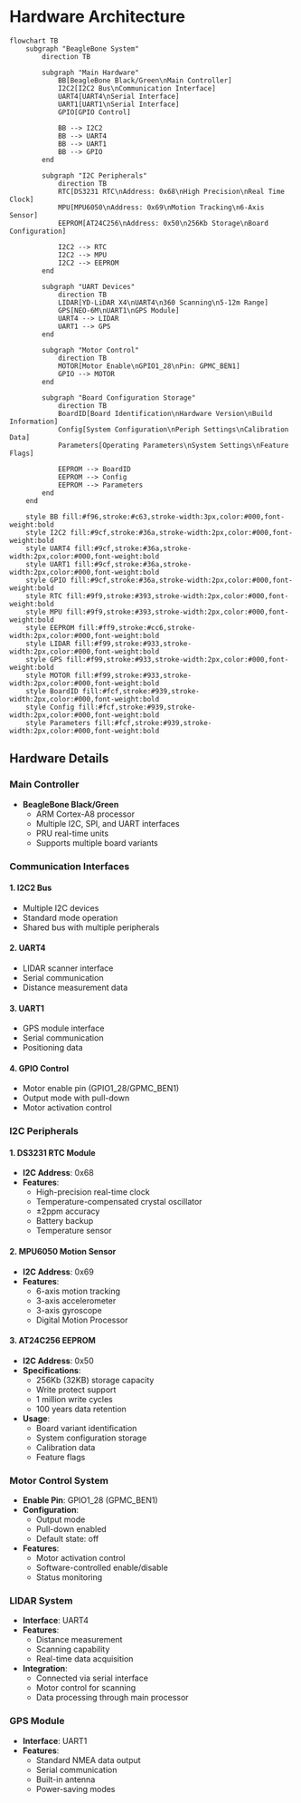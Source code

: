 # Hardware Architecture

```mermaid
flowchart TB
    subgraph "BeagleBone System"
        direction TB
        
        subgraph "Main Hardware"
            BB[BeagleBone Black/Green\nMain Controller]
            I2C2[I2C2 Bus\nCommunication Interface]
            UART4[UART4\nSerial Interface]
            UART1[UART1\nSerial Interface]
            GPIO[GPIO Control]
            
            BB --> I2C2
            BB --> UART4
            BB --> UART1
            BB --> GPIO
        end
        
        subgraph "I2C Peripherals"
            direction TB
            RTC[DS3231 RTC\nAddress: 0x68\nHigh Precision\nReal Time Clock]
            MPU[MPU6050\nAddress: 0x69\nMotion Tracking\n6-Axis Sensor]
            EEPROM[AT24C256\nAddress: 0x50\n256Kb Storage\nBoard Configuration]
            
            I2C2 --> RTC
            I2C2 --> MPU
            I2C2 --> EEPROM
        end

        subgraph "UART Devices"
            direction TB
            LIDAR[YD-LiDAR X4\nUART4\n360 Scanning\n5-12m Range]
            GPS[NEO-6M\nUART1\nGPS Module]
            UART4 --> LIDAR
            UART1 --> GPS
        end

        subgraph "Motor Control"
            direction TB
            MOTOR[Motor Enable\nGPIO1_28\nPin: GPMC_BEN1]
            GPIO --> MOTOR
        end
        
        subgraph "Board Configuration Storage"
            direction TB
            BoardID[Board Identification\nHardware Version\nBuild Information]
            Config[System Configuration\nPeriph Settings\nCalibration Data]
            Parameters[Operating Parameters\nSystem Settings\nFeature Flags]
            
            EEPROM --> BoardID
            EEPROM --> Config
            EEPROM --> Parameters
        end
    end
    
    style BB fill:#f96,stroke:#c63,stroke-width:3px,color:#000,font-weight:bold
    style I2C2 fill:#9cf,stroke:#36a,stroke-width:2px,color:#000,font-weight:bold
    style UART4 fill:#9cf,stroke:#36a,stroke-width:2px,color:#000,font-weight:bold
    style UART1 fill:#9cf,stroke:#36a,stroke-width:2px,color:#000,font-weight:bold
    style GPIO fill:#9cf,stroke:#36a,stroke-width:2px,color:#000,font-weight:bold
    style RTC fill:#9f9,stroke:#393,stroke-width:2px,color:#000,font-weight:bold
    style MPU fill:#9f9,stroke:#393,stroke-width:2px,color:#000,font-weight:bold
    style EEPROM fill:#ff9,stroke:#cc6,stroke-width:2px,color:#000,font-weight:bold
    style LIDAR fill:#f99,stroke:#933,stroke-width:2px,color:#000,font-weight:bold
    style GPS fill:#f99,stroke:#933,stroke-width:2px,color:#000,font-weight:bold
    style MOTOR fill:#f99,stroke:#933,stroke-width:2px,color:#000,font-weight:bold
    style BoardID fill:#fcf,stroke:#939,stroke-width:2px,color:#000,font-weight:bold
    style Config fill:#fcf,stroke:#939,stroke-width:2px,color:#000,font-weight:bold
    style Parameters fill:#fcf,stroke:#939,stroke-width:2px,color:#000,font-weight:bold

```

## Hardware Details

### Main Controller
- **BeagleBone Black/Green**
  - ARM Cortex-A8 processor
  - Multiple I2C, SPI, and UART interfaces
  - PRU real-time units
  - Supports multiple board variants

### Communication Interfaces

#### 1. I2C2 Bus
- Multiple I2C devices
- Standard mode operation
- Shared bus with multiple peripherals

#### 2. UART4
- LIDAR scanner interface
- Serial communication
- Distance measurement data

#### 3. UART1
- GPS module interface
- Serial communication
- Positioning data

#### 4. GPIO Control
- Motor enable pin (GPIO1_28/GPMC_BEN1)
- Output mode with pull-down
- Motor activation control

### I2C Peripherals

#### 1. DS3231 RTC Module
- **I2C Address**: 0x68
- **Features**:
  - High-precision real-time clock
  - Temperature-compensated crystal oscillator
  - ±2ppm accuracy
  - Battery backup
  - Temperature sensor

#### 2. MPU6050 Motion Sensor
- **I2C Address**: 0x69
- **Features**:
  - 6-axis motion tracking
  - 3-axis accelerometer
  - 3-axis gyroscope
  - Digital Motion Processor

#### 3. AT24C256 EEPROM
- **I2C Address**: 0x50
- **Specifications**:
  - 256Kb (32KB) storage capacity
  - Write protect support
  - 1 million write cycles
  - 100 years data retention
- **Usage**:
  - Board variant identification
  - System configuration storage
  - Calibration data
  - Feature flags

### Motor Control System
- **Enable Pin**: GPIO1_28 (GPMC_BEN1)
- **Configuration**:
  - Output mode
  - Pull-down enabled
  - Default state: off
- **Features**:
  - Motor activation control
  - Software-controlled enable/disable
  - Status monitoring

### LIDAR System
- **Interface**: UART4
- **Features**:
  - Distance measurement
  - Scanning capability
  - Real-time data acquisition
- **Integration**:
  - Connected via serial interface
  - Motor control for scanning
  - Data processing through main processor

### GPS Module
- **Interface**: UART1
- **Features**:
  - Standard NMEA data output
  - Serial communication
  - Built-in antenna
  - Power-saving modes
